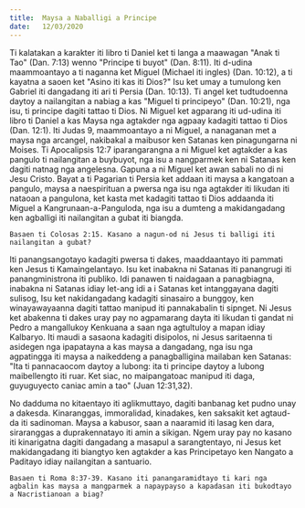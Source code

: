 ```yaml
---
title:  Maysa a Naballigi a Principe
date:   12/03/2020
---
```


Ti kalatakan a karakter iti libro ti Daniel ket ti langa a maawagan "Anak ti Tao" (Dan. 7:13) wenno "Principe ti buyot" (Dan. 8:11). Iti d-udina maammoantayo a ti naganna ket Miguel (Michael iti ingles) (Dan. 10:12), a ti kayatna a saoen ket "Asino iti kas iti Dios?" Isu ket umay a tumulong ken Gabriel iti dangadang iti ari ti Persia (Dan. 10:13). Ti angel ket tudtudoenna daytoy a nailangitan a nabiag a kas "Miguel ti principeyo" (Dan. 10:21), nga isu, ti principe dagiti tattao ti Dios. Ni Miguel ket agparang iti ud-udina iti libro ti Daniel a kas Maysa nga agtakder nga agpaay kadagiti tattao ti Dios (Dan. 12:1). Iti Judas 9, maammoantayo a ni Miguel, a nanaganan met a maysa nga arcangel, nakibakal a maibusor ken Satanas ken pinagungarna ni Moises. Ti Apocalipsis 12:7 iparangarangna a ni Miguel ket agtakder a kas pangulo ti nailangitan a buybuyot, nga isu a nangparmek ken ni Satanas ken dagiti natnag nga angelesna. Gapuna a ni Miguel ket awan sabali no di ni Jesu Cristo. Bayat a ti Pagarian ti Persia ket addaan iti maysa a kangatoan a pangulo, maysa a naespirituan a pwersa nga isu nga agtakder iti likudan iti nataoan a pangulona, ket kasta met kadagiti tattao ti Dios addaanda iti Miguel a Kangrunaan-a-Panguloda, nga isu a dumteng a makidangadang ken agballigi iti nailangitan a gubat iti biangda.

`Basaen ti Colosas 2:15. Kasano a nagun-od ni Jesus ti balligi iti nailangitan a gubat?`

Iti panangsangotayo kadagiti pwersa ti dakes, maaddaantayo iti pammati ken Jesus ti Kamaingelantayo. Isu ket inabakna ni Satanas iti panangrugi iti panangministrona iti publiko. Idi panawen ti naidagaan a panagbiagna, inabakna ni Satanas idiay let-ang idi a i Satanas ket intanggayana dagiti sulisog, Isu ket nakidangadang kadagiti sinasairo a bunggoy, ken winayawayaanna dagiti tattao manipud iti pannakabalin ti sipnget. Ni Jesus ket abakenna ti dakes uray pay no agpamarang dayta iti likudan ti gandat ni Pedro a mangallukoy Kenkuana a saan nga agtultuloy a mapan idiay Kalbaryo. Iti maudi a sasaona kadagiti disipolos, ni Jesus saritaenna ti asidegen nga ipapatayna a kas maysa a dangadang, nga isu nga agpatingga iti maysa a naikeddeng a panagballigina mailaban ken Satanas: "Ita ti pannacaocom daytoy a lubong: ita ti principe daytoy a lubong maibellengto iti ruar. Ket siac, no maipangatoac manipud iti daga, guyuguyecto caniac amin a tao" (Juan 12:31,32).

No dadduma no kitaentayo iti aglikmuttayo, dagiti banbanag ket pudno unay a dakesda. Kinaranggas, immoralidad, kinadakes, ken saksakit ket agtaud-da iti sadinoman. Maysa a kabusor, saan a naaramid iti lasag ken dara, siraranggas a duprakennatayo iti amin a sikigan. Ngem uray pay no kasano iti kinarigatna dagiti dangadang a masapul a sarangtentayo, ni Jesus ket makidangadang iti biangtyo ken agtakder a kas Principetayo ken Nangato a Paditayo idiay nailangitan a santuario.

`Basaen ti Roma 8:37-39. Kasano iti panangaramidtayo ti kari nga agbalin kas maysa a mangparmek a napaypayso a kapadasan iti bukodtayo a Nacristianoan a biag?`